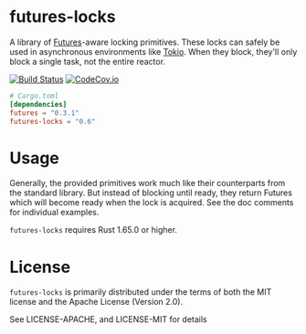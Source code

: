 # futures-locks

A library of [Futures]-aware locking primitives.  These locks can safely be used
in asynchronous environments like [Tokio].  When they block, they'll only block
a single task, not the entire reactor.

[![Build Status](https://api.cirrus-ci.com/github/asomers/futures-locks.svg)](https://cirrus-ci.com/github/asomers/futures-locks)
[![CodeCov.io](https://codecov.io/gh/asomers/futures-locks/branch/master/graph/badge.svg)](https://codecov.io/gh/asomers/futures-locks)

[Futures]: https://github.com/rust-lang-nursery/futures-rs
[Tokio]: https:/tokio.rs

```toml
# Cargo.toml
[dependencies]
futures = "0.3.1"
futures-locks = "0.6"
```

# Usage

Generally, the provided primitives work much like their counterparts from the
standard library.  But instead of blocking until ready, they return Futures
which will become ready when the lock is acquired.  See the doc comments for
individual examples.

`futures-locks` requires Rust 1.65.0 or higher.

# License

`futures-locks` is primarily distributed under the terms of both the MIT license
and the Apache License (Version 2.0).

See LICENSE-APACHE, and LICENSE-MIT for details
